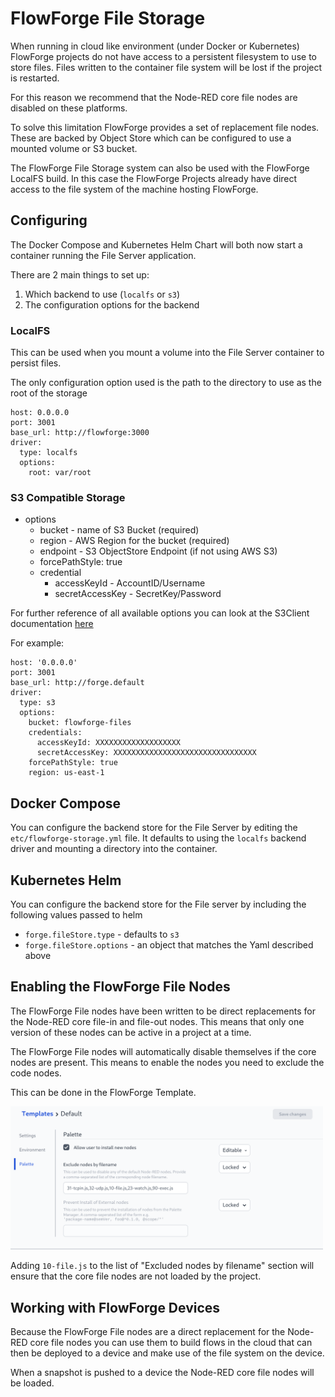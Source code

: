 # FlowForge File Storage

When running in cloud like environment (under Docker or Kubernetes)
FlowForge projects do not have access to a persistent filesystem to 
use to store files. Files written to the container file system will 
be lost if the project is restarted.

For this reason we recommend that the Node-RED core file nodes are
disabled on these platforms.

To solve this limitation FlowForge provides a set of replacement
file nodes. These are backed by Object Store which can be configured
to use a mounted volume or S3 bucket.

The FlowForge File Storage system can also be used with the FlowForge
LocalFS build. In this case the FlowForge Projects already have
direct access to the file system of the machine hosting FlowForge.

## Configuring

The Docker Compose and Kubernetes Helm Chart will both now start a 
container running the File Server application.

There are 2 main things to set up:

 1. Which backend to use (`localfs` or `s3`)
 2. The configuration options for the backend

### LocalFS

This can be used when you mount a volume into the File Server container
to persist files.

The only configuration option used is the path to the directory to use
as the root of the storage

```
host: 0.0.0.0
port: 3001
base_url: http://flowforge:3000
driver:
  type: localfs
  options:
    root: var/root
```

### S3 Compatible Storage

- options
    - bucket - name of S3 Bucket (required)
    - region - AWS Region for the bucket (required)
    - endpoint - S3 ObjectStore Endpoint (if not using AWS S3)
    - forcePathStyle: true
    - credential
        - accessKeyId - AccountID/Username
        - secretAccessKey - SecretKey/Password

For further reference of all available options you can look at the S3Client documentation [here](https://docs.aws.amazon.com/AWSJavaScriptSDK/v3/latest/clients/client-s3/interfaces/s3clientconfig.html)

For example:

```
host: '0.0.0.0'
port: 3001
base_url: http://forge.default
driver:
  type: s3
  options:
    bucket: flowforge-files
    credentials:
      accessKeyId: XXXXXXXXXXXXXXXXXXX
      secretAccessKey: XXXXXXXXXXXXXXXXXXXXXXXXXXXXXXXX
    forcePathStyle: true
    region: us-east-1
```

## Docker Compose

You can configure the backend store for the File Server by editing the 
`etc/flowforge-storage.yml` file. It defaults to using the `localfs` 
backend driver and mounting a directory into the container.

## Kubernetes Helm

You can configure the backend store for the File server by including 
the following values passed to helm

- `forge.fileStore.type` - defaults to `s3`
- `forge.fileStore.options` - an object that matches the Yaml described above

## Enabling the FlowForge File Nodes

The FlowForge File nodes have been written to be direct replacements
for the Node-RED core file-in and file-out nodes. This means that only 
one version of these nodes can be active in a project at a time.

The FlowForge File nodes will automatically disable themselves if the 
core nodes are present. This means to enable the nodes you need to 
exclude the code nodes.

This can be done in the FlowForge Template.

<img src="../images/file-node-template.png" width=500 />

Adding `10-file.js` to the list of "Excluded nodes by filename" section will ensure that the core file nodes are not loaded by the project.

## Working with FlowForge Devices

Because the FlowForge File nodes are a direct replacement for the
Node-RED core file nodes you can use them to build flows
in the cloud that can then be deployed to a device and make use of 
the file system on the device.

When a snapshot is pushed to a device the Node-RED core file nodes 
will be loaded.